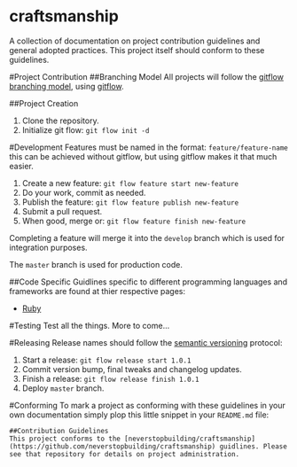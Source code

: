 craftsmanship
=============

A collection of documentation on project contribution guidelines and general adopted practices. This project itself should conform to these guidelines.

#Project Contribution
##Branching Model
All projects will follow the [gitflow branching model](http://nvie.com/posts/a-successful-git-branching-model/), using [gitflow](https://github.com/nvie/gitflow).

##Project Creation
1. Clone the repository.
2. Initialize git flow: `git flow init -d`

#Development
Features must be named in the format: `feature/feature-name` this can be achieved without gitflow, but using gitflow makes it that much easier.

1. Create a new feature: `git flow feature start new-feature`
2. Do your work, commit as needed.
3. Publish the feature: `git flow feature publish new-feature`
4. Submit a pull request.
5. When good, merge or: `git flow feature finish new-feature`

Completing a feature will merge it into the `develop` branch which is used for integration purposes.

The `master` branch is used for production code.

##Code Specific
Guidlines specific to different programming languages and frameworks are found at thier respective pages:
- [Ruby](https://github.com/neverstopbuilding/craftsmanship/RUBY.md)

#Testing
Test all the things. More to come...

#Releasing
Release names should follow the [semantic versioning](http://semver.org/) protocol:

1. Start a release: `git flow release start 1.0.1`
2. Commit version bump, final tweaks and changelog updates.
2. Finish a release: `git flow release finish 1.0.1`
3. Deploy `master` branch.

#Conforming
To mark a project as conforming with these guidelines in your own documentation simply plop this little snippet in your `README.md` file:

    ##Contribution Guidelines
    This project conforms to the [neverstopbuilding/craftsmanship](https://github.com/neverstopbuilding/craftsmanship) guidlines. Please see that repository for details on project administration.
